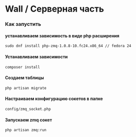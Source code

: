 # Wall / Серверная часть

### Как запустить
#### устанавливаем зависимость в виде php расширения
```
sudo dnf install php-zmq-1.0.8-10.fc24.x86_64 // fedora 24
```
#### Устанавливаем зависимости
```
composer install
```
#### Создаем таблицы
```
php artisan migrate
```
#### Настраиваем конфигурацию сокетов в папке 
 ```
 config/zmq_socket.php
 ```
#### Запускаем zmq сокет
```
php artisan zmq:run
```
